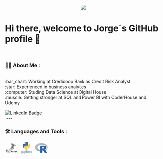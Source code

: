 <div id="header" align="center">
  <img src="https://media.giphy.com/media/hqU2KkjW5bE2v2Z7Q2/giphy.gif" width="100"/>
</div>
<div id="header">
<h1>
Hi there, welcome to Jorge´s GitHub profile 👋 </h1>
</div>
---

### 🧑‍💻 About Me :
<br>
:bar_chart: Working at Credicoop Bank as Credit Risk Analyst
 <br>
:star: Experienced in business analytics
<br>
:computer: Studing Data Science at Digital House
<br>
:muscle: Getting stronger at SQL and Power BI with CoderHouse and Udemy
<br>
<br>
</div>
<div id="badges">
  <a href="https://www.linkedin.com/in/jorge-francisco-santacecilia-260824199/">
    <img src="https://img.shields.io/badge/LinkedIn Profile-grey?style=for-the-badge&logo=linkedin&logoColor=white" alt="LinkedIn Badge"/>
  </a>
 </div>
<img src="https://komarev.com/ghpvc/?username=Jthl1986&style=flat-square&color=grey" alt=""/>
---

### :hammer_and_wrench: Languages and Tools :
<div>
  <img src="https://github.com/devicons/devicon/blob/master/icons/microsoftsqlserver/microsoftsqlserver-plain-wordmark.svg" title="MSSQL" alt="MSSQL" width="40" height="40"/>&nbsp;
  <img src="https://github.com/devicons/devicon/blob/master/icons/python/python-original-wordmark.svg" title="Python" alt="Python" width="40" height="40"/>&nbsp;
  <img src="https://github.com/devicons/devicon/blob/master/icons/r/r-original.svg" title="R" alt="R" width="40" height="40"/>&nbsp;
</div>
